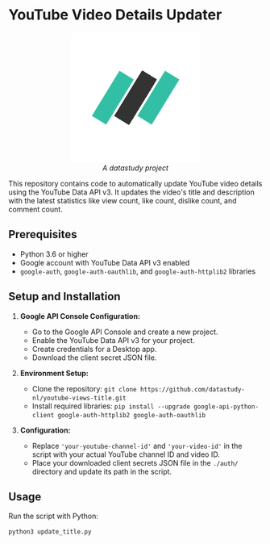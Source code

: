 # YouTube Video Details Updater

<p align="center">
    <img src="https://raw.githubusercontent.com/datastudy-nl/.github/main/assets/datastudy-gh.png" alt="DataStudy Logo">
    <br><i>A datastudy project</i>
</p>

This repository contains code to automatically update YouTube video details using the YouTube Data API v3. It updates the video's title and description with the latest statistics like view count, like count, dislike count, and comment count.

## Prerequisites

- Python 3.6 or higher
- Google account with YouTube Data API v3 enabled
- `google-auth`, `google-auth-oauthlib`, and `google-auth-httplib2` libraries

## Setup and Installation

1. **Google API Console Configuration:**
    - Go to the Google API Console and create a new project.
    - Enable the YouTube Data API v3 for your project.
    - Create credentials for a Desktop app.
    - Download the client secret JSON file.

2. **Environment Setup:**
    - Clone the repository: `git clone https://github.com/datastudy-nl/youtube-views-title.git`
    - Install required libraries: `pip install --upgrade google-api-python-client google-auth-httplib2 google-auth-oauthlib`

3. **Configuration:**
    - Replace `'your-youtube-channel-id'` and `'your-video-id'` in the script with your actual YouTube channel ID and video ID.
    - Place your downloaded client secrets JSON file in the `./auth/` directory and update its path in the script.

## Usage

Run the script with Python:

```bash
python3 update_title.py
```
